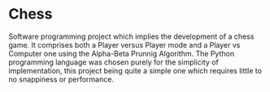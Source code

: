 # Chess
Software programming project which implies the development of a chess game. It comprises both a Player versus Player mode and a Player vs Computer one using the Alpha-Beta Prunnig Algorithm. The Python programming language was chosen purely for the simplicity of implementation, this project being quite a simple one which requires little to no snappiness or performance.
